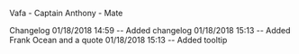 Vafa - Captain
Anthony - Mate

Changelog
01/18/2018 14:59 -- Added changelog
01/18/2018 15:13 -- Added Frank Ocean and a quote
01/18/2018 15:13 -- Added tooltip